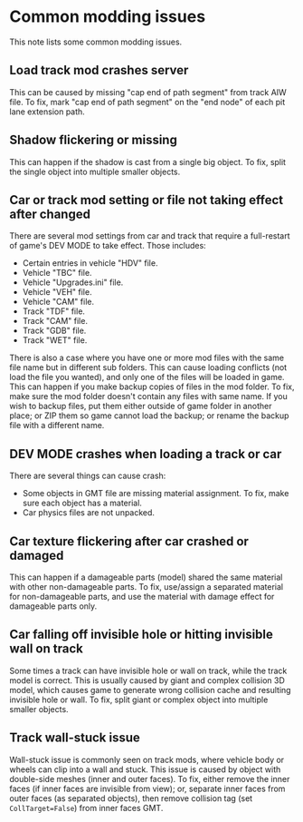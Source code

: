 # Common modding issues

This note lists some common modding issues.

## Load track mod crashes server

This can be caused by missing "cap end of path segment" from track AIW file. To fix, mark "cap end of path segment" on the "end node" of each pit lane extension path.

## Shadow flickering or missing

This can happen if the shadow is cast from a single big object. To fix, split the single object into multiple smaller objects.

## Car or track mod setting or file not taking effect after changed

There are several mod settings from car and track that require a full-restart of game's DEV MODE to take effect. Those includes:
- Certain entries in vehicle "HDV" file.
- Vehicle "TBC" file.
- Vehicle "Upgrades.ini" file.
- Vehicle "VEH" file.
- Vehicle "CAM" file.
- Track "TDF" file.
- Track "CAM" file.
- Track "GDB" file.
- Track "WET" file.

There is also a case where you have one or more mod files with the same file name but in different sub folders. This can cause loading conflicts (not load the file you wanted), and only one of the files will be loaded in game. This can happen if you make backup copies of files in the mod folder. To fix, make sure the mod folder doesn't contain any files with same name. If you wish to backup files, put them either outside of game folder in another place; or ZIP them so game cannot load the backup; or rename the backup file with a different name.

## DEV MODE crashes when loading a track or car

There are several things can cause crash:
- Some objects in GMT file are missing material assignment. To fix, make sure each object has a material.
- Car physics files are not unpacked.

## Car texture flickering after car crashed or damaged

This can happen if a damageable parts (model) shared the same material with other non-damageable parts. To fix, use/assign a separated material for non-damageable parts, and use the material with damage effect for damageable parts only.

## Car falling off invisible hole or hitting invisible wall on track

Some times a track can have invisible hole or wall on track, while the track model is correct. This is usually caused by giant and complex collision 3D model, which causes game to generate wrong collision cache and resulting invisible hole or wall. To fix, split giant or complex object into multiple smaller objects.

## Track wall-stuck issue

Wall-stuck issue is commonly seen on track mods, where vehicle body or wheels can clip into a wall and stuck. This issue is caused by object with double-side meshes (inner and outer faces). To fix, either remove the inner faces (if inner faces are invisible from view); or, separate inner faces from outer faces (as separated objects), then remove collision tag (set `CollTarget=False`) from inner faces GMT.
